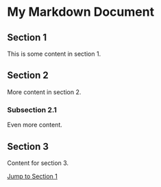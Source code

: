 # My Markdown Document

## Section 1

This is some content in section 1.

## Section 2

More content in section 2.

### Subsection 2.1

Even more content.

## Section 3

Content for section 3.

[Jump to Section 1](#1)
